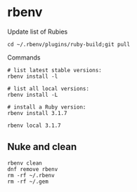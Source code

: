 # rbenv

Update list of Rubies
```shell
cd ~/.rbenv/plugins/ruby-build;git pull
```

Commands
```shell
# list latest stable versions:
rbenv install -l

# list all local versions:
rbenv install -L

# install a Ruby version:
rbenv install 3.1.7

rbenv local 3.1.7
```

## Nuke and clean
```
rbenv clean
dnf remove rbenv
rm -rf ~/.rbenv
rm -rf ~/.gem
```

